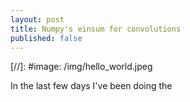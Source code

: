 ```yaml
---
layout: post
title: Numpy's einsum for convolutions
published: false
---
```


[//]: #image: /img/hello_world.jpeg

In the last few days I've been doing the 
